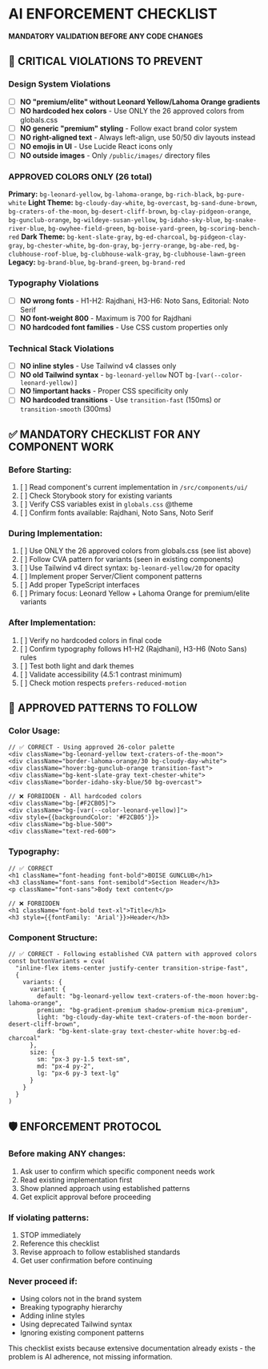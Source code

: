 # AI ENFORCEMENT CHECKLIST
**MANDATORY VALIDATION BEFORE ANY CODE CHANGES**

## 🚨 CRITICAL VIOLATIONS TO PREVENT

### **Design System Violations**
- [ ] **NO "premium/elite" without Leonard Yellow/Lahoma Orange gradients**
- [ ] **NO hardcoded hex colors** - Use ONLY the 26 approved colors from globals.css
- [ ] **NO generic "premium" styling** - Follow exact brand color system
- [ ] **NO right-aligned text** - Always left-align, use 50/50 div layouts instead
- [ ] **NO emojis in UI** - Use Lucide React icons only
- [ ] **NO outside images** - Only `/public/images/` directory files

### **APPROVED COLORS ONLY (26 total)**
**Primary:** `bg-leonard-yellow`, `bg-lahoma-orange`, `bg-rich-black`, `bg-pure-white`
**Light Theme:** `bg-cloudy-day-white`, `bg-overcast`, `bg-sand-dune-brown`, `bg-craters-of-the-moon`, `bg-desert-cliff-brown`, `bg-clay-pidgeon-orange`, `bg-gunclub-orange`, `bg-wildeye-susan-yellow`, `bg-idaho-sky-blue`, `bg-snake-river-blue`, `bg-owyhee-field-green`, `bg-boise-yard-green`, `bg-scoring-bench-red`
**Dark Theme:** `bg-kent-slate-gray`, `bg-ed-charcoal`, `bg-pidgeon-clay-gray`, `bg-chester-white`, `bg-don-gray`, `bg-jerry-orange`, `bg-abe-red`, `bg-clubhouse-roof-blue`, `bg-clubhouse-walk-gray`, `bg-clubhouse-lawn-green`
**Legacy:** `bg-brand-blue`, `bg-brand-green`, `bg-brand-red`

### **Typography Violations**
- [ ] **NO wrong fonts** - H1-H2: Rajdhani, H3-H6: Noto Sans, Editorial: Noto Serif
- [ ] **NO font-weight 800** - Maximum is 700 for Rajdhani
- [ ] **NO hardcoded font families** - Use CSS custom properties only

### **Technical Stack Violations**  
- [ ] **NO inline styles** - Use Tailwind v4 classes only
- [ ] **NO old Tailwind syntax** - `bg-leonard-yellow` NOT `bg-[var(--color-leonard-yellow)]`
- [ ] **NO !important hacks** - Proper CSS specificity only
- [ ] **NO hardcoded transitions** - Use `transition-fast` (150ms) or `transition-smooth` (300ms)

## ✅ MANDATORY CHECKLIST FOR ANY COMPONENT WORK

### **Before Starting:**
1. [ ] Read component's current implementation in `/src/components/ui/`
2. [ ] Check Storybook story for existing variants
3. [ ] Verify CSS variables exist in `globals.css` @theme
4. [ ] Confirm fonts available: Rajdhani, Noto Sans, Noto Serif

### **During Implementation:**
1. [ ] Use ONLY the 26 approved colors from globals.css (see list above)
2. [ ] Follow CVA pattern for variants (seen in existing components)
3. [ ] Use Tailwind v4 direct syntax: `bg-leonard-yellow/20` for opacity
4. [ ] Implement proper Server/Client component patterns
5. [ ] Add proper TypeScript interfaces
6. [ ] Primary focus: Leonard Yellow + Lahoma Orange for premium/elite variants

### **After Implementation:**
1. [ ] Verify no hardcoded colors in final code
2. [ ] Confirm typography follows H1-H2 (Rajdhani), H3-H6 (Noto Sans) rules
3. [ ] Test both light and dark themes
4. [ ] Validate accessibility (4.5:1 contrast minimum)
5. [ ] Check motion respects `prefers-reduced-motion`

## 🎯 APPROVED PATTERNS TO FOLLOW

### **Color Usage:**
```tsx
// ✅ CORRECT - Using approved 26-color palette
<div className="bg-leonard-yellow text-craters-of-the-moon">
<div className="border-lahoma-orange/30 bg-cloudy-day-white">
<div className="hover:bg-gunclub-orange transition-fast">
<div className="bg-kent-slate-gray text-chester-white">
<div className="border-idaho-sky-blue/50 bg-overcast">

// ❌ FORBIDDEN - All hardcoded colors
<div className="bg-[#F2CB05]">
<div className="bg-[var(--color-leonard-yellow)]">
<div style={{backgroundColor: '#F2CB05'}}>
<div className="bg-blue-500">
<div className="text-red-600">
```

### **Typography:**
```tsx
// ✅ CORRECT
<h1 className="font-heading font-bold">BOISE GUNCLUB</h1>
<h3 className="font-sans font-semibold">Section Header</h3>
<p className="font-sans">Body text content</p>

// ❌ FORBIDDEN
<h1 className="font-bold text-xl">Title</h1>
<h3 style={{fontFamily: 'Arial'}}>Header</h3>
```

### **Component Structure:**
```tsx
// ✅ CORRECT - Following established CVA pattern with approved colors
const buttonVariants = cva(
  "inline-flex items-center justify-center transition-stripe-fast",
  {
    variants: {
      variant: {
        default: "bg-leonard-yellow text-craters-of-the-moon hover:bg-lahoma-orange",
        premium: "bg-gradient-premium shadow-premium mica-premium",
        light: "bg-cloudy-day-white text-craters-of-the-moon border-desert-cliff-brown",
        dark: "bg-kent-slate-gray text-chester-white hover:bg-ed-charcoal"
      },
      size: {
        sm: "px-3 py-1.5 text-sm",
        md: "px-4 py-2",
        lg: "px-6 py-3 text-lg"
      }
    }
  }
)
```

## 🛡️ ENFORCEMENT PROTOCOL

### **Before making ANY changes:**

1. Ask user to confirm which specific component needs work
2. Read existing implementation first
3. Show planned approach using established patterns
4. Get explicit approval before proceeding

### **If violating patterns:**

1. STOP immediately
2. Reference this checklist
3. Revise approach to follow established standards
4. Get user confirmation before continuing

### **Never proceed if:**

- Using colors not in the brand system
- Breaking typography hierarchy  
- Adding inline styles
- Using deprecated Tailwind syntax
- Ignoring existing component patterns

This checklist exists because extensive documentation already exists - the problem is AI adherence, not missing information. 
